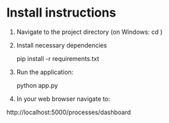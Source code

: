 # Install instructions

1. Navigate to the project directory
  (on Windows: cd <path-to-directory>)
  
2. Install necessary dependencies
  
   pip install -r requirements.txt
   
3. Run the application:
 
   python app.py
   
 4. In your web browser navigate to:
 
   http://localhost:5000/processes/dashboard
